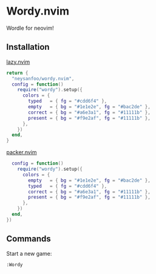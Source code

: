 # Wordy.nvim

Wordle for neovim!

## Installation

[lazy.nvim](https://github.com/folke/lazy.nvim)

```lua
return {
  "neysanfoo/wordy.nvim",
  config = function()
    require("wordy").setup({
      colors = {
        typed   = { fg = "#cdd6f4" },
        empty   = { bg = "#1e1e2e", fg = "#bac2de" },
        correct = { bg = "#a6e3a1", fg = "#11111b" },
        present = { bg = "#f9e2af", fg = "#11111b" },
      },
    })
  end,
}
```

[packer.nvim](https://github.com/wbthomason/packer.nvim)

```lua
  config = function()
    require("wordy").setup({
      colors = {
        empty   = { bg = "#1e1e2e", fg = "#bac2de" },
        typed   = { fg = "#cdd6f4" },
        correct = { bg = "#a6e3a1", fg = "#11111b" },
        present = { bg = "#f9e2af", fg = "#11111b" },
      },
    })
  end,
})
```

## Commands

Start a new game:

```
:Wordy
```
